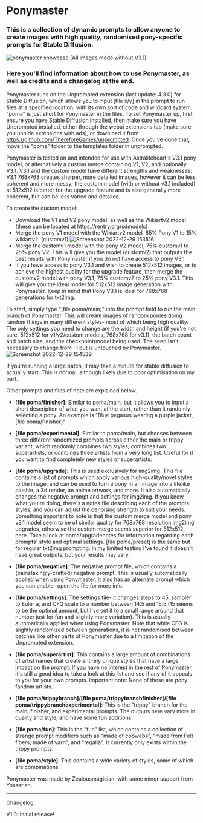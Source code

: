 # Ponymaster
### This is a collection of dynamic prompts to allow anyone to create images with high quality, randomised pony-specific prompts for Stable Diffusion.

![ponymaster showcase](https://user-images.githubusercontent.com/87048928/209909083-167e30bb-07bc-4221-bc27-6db703edafd7.png)
(All images made without V3.1)

### Here you'll find information about how to use Ponymaster, as well as credits and a changelog at the end.

Ponymaster runs on the Unprompted extension (last update: 4.3.0) for Stable Diffusion, which allows you to input [file x/y] in the prompt to run files at a specified location, with its own sort of code and wildcard system. "poma" is just short for Ponymaster in the files.
To set Ponymaster up, first ensure you have Stable Diffusion installed, then make sure you have Unprompted installed, either through the webui extensions tab (make sure you unhide extensions with ads), or download it from https://github.com/ThereforeGames/unprompted. Once you've done that, move the "poma" folder to the templates folder in unprompted.

Ponymaster is tested on and intended for use with Astraliteheart's V3.1 pony model, or alternatively a custom merge containing V1, V2, and optionally V3.1. V3.1 and the custom model have different strengths and weaknesses: V3.1 768x768 creates sharper, more detailed images, however it can be less coherent and more messy; the custom model (with or without v3.1 included) at 512x512 is better for the upgrade feature and is also generally more coherent, but can be less varied and detailed.

To create the custom model:
- Download the V1 and V2 pony model, as well as the Wikiartv2 model (these can be located at https://rentry.org/sdmodels)
- Merge the pony V1 model with the Wikiartv2 model, 85% Pony V1 to 15% wikiartv2. (customv1)
![Screenshot 2022-12-29 153516](https://user-images.githubusercontent.com/87048928/209904369-a5400719-51a9-4390-a308-3a8368b70fe5.png)
- Merge the customv1 model with the pony V2 model, 75% customv1 to 25% pony V2. This will give you the model (customv2) that outputs the best results with Ponymaster if you do not have access to pony V3.1
- If you have access to pony V3.1 and wish to create 512x512 images, or to achieve the highest quality for the upgrade feature, then merge the customv2 model with pony V3.1, 75% customv2 to 25% pony V3.1. This will give you the ideal model for 512x512 image generation with Ponymaster. Keep in mind that Pony V3.1 is ideal for 768x768 generations for txt2img.


To start, simply type "[file poma/main]" into the prompt field to run the main branch of Ponymaster. This will create images of random ponies doing random things in many different styles- most of which being high quality. The only settings you need to change are the width and height (if you're not sure, 512x512 for v1/v2/custom models, 768x768 for v3.1), the batch count and batch size, and the checkpoint/model being used. The seed isn't necessary to change from -1 but is untouched by Ponymaster.
![Screenshot 2022-12-29 154539](https://user-images.githubusercontent.com/87048928/209904582-4cac7a2a-2314-4b80-80cd-710084b0aad2.png)

If you're running a large batch, it may take a minute for stable diffusion to actually start. This is normal, although likely due to poor optimisation on my part.

Other prompts and files of note are explained below.

- **[file poma/finisher]**: Similar to poma/main, but it allows you to input a short description of what you want at the start, rather than it randomly selecting a pony. An example is "Blue pegasus wearing a purple jacket, [file poma/finisher]"

- **[file poma/experimental]**: Similar to poma/main, but chooses between three different randomized prompts across either the main or trippy variant, which randomly combines two styles, combines two superartists, or combines three artists from a very long list. Useful for if you want to find completely new styles or superartists.

- **[file poma/upgrade]**: This is used exclusively for img2img. This file contains a list of prompts which apply various high-quality/novel styles to the image, and can be used to turn a pony in an image into a lifelike plushie, a 3d render, an anime artwork, and more. It also automatically changes the negative prompt and settings for img2img. If you know what you're doing, there's a notes file describing each of the prompts' styles, and you can adjust the denoising strength to suit your needs.
Something important to note is that the custom merge model and pony v3.1 model seem to be of similar quality for 768x768 resolution img2img upgrades, otherwise the custom merge seems superior for 512x512 here.
Take a look at poma/upgradenotes for information regarding each prompts' style and optimal settings.
[file poma/preset] is the same but for regular txt2img prompting. In my limited testing I've found it doesn't have great outputs, but your results may vary.

- **[file poma/negative]**: The negative prompt file, which contains a (painstakingly-crafted) negative prompt. This is usually automatically applied when using Ponymaster. It also has an alternate prompt which you can enable- open the file for more info.

- **[file poma/settings]**: The settings file- it changes steps to 45, sampler to Euler a, and CFG scale to a number between 14.5 and 15.5 (15 seems to be the optimal amount, but I've set it to a small range around that number just for fun and slightly more variation). This is usually automatically applied when using Ponymaster. Note that while CFG is slightly randomized between generations, it is not randomised between batches like other parts of Ponymaster due to a limitation of the Unprompted extension.

- **[file poma/superartist]**: This contains a large amount of combinations of artist names that create entirely unique styles that have a large impact on the prompt. If you have no interest in the rest of Ponymaster, it's still a good idea to take a look at this list and see if any of it appeals to you for your own prompts. Important note: None of these are pony fandom artists.

- **[file poma/trippybranch]/[file poma/trippybranchfinisher]/[file poma/trippybranchexperimental]**: This is the "trippy" branch for the main, finisher, and experimental prompts. The outputs here vary more in quality and style, and have some fun additions.

- **[file poma/fun]**: This is the "fun" list, which contains a collection of strange prompt modifiers such as "made of cobwebs", "made from Felt fibers, made of yarn", and "regalia". It currently only exists within the trippy prompts.

- **[file poma/style]**: This contains a wide variety of styles, some of which are combinations.


Ponymaster was made by Zealousmagician, with some minor support from Yossarian.

---------------------------------------
Changelog:

V1.0: Initial release!
